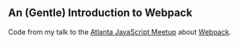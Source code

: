 ## An (Gentle) Introduction to Webpack

Code from my talk to the [Atlanta JavaScript Meetup](http://www.meetup.com/AtlantaJavaScript/events/228779962/) about [Webpack](https://webpack.github.io/).
